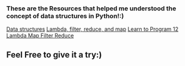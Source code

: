 ### These are the Resources that helped me understood the concept of data structures in Python!:)

[Data structures](https://docs.python.org/3/tutorial/datastructures.html)
[Lambda, filter, reduce, and map](https://python-course.eu/advanced-python/lambda-filter-reduce-map.php)
[Learn to Program 12 Lambda Map Filter Reduce](https://www.youtube.com/watch?v=1GAC6KQUPeg)

## Feel Free to give it a try:)
